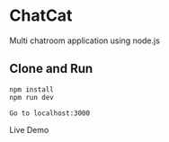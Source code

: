 # ChatCat
Multi chatroom application using node.js
## Clone and Run
```
npm install
npm run dev

Go to localhost:3000
```


Live Demo

[Chat Cat]: https://multi-rooms-chat.herokuapp.com/